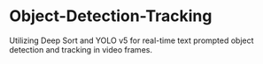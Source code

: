 # Object-Detection-Tracking
Utilizing Deep Sort and YOLO v5 for real-time text prompted object detection and tracking in video frames.

